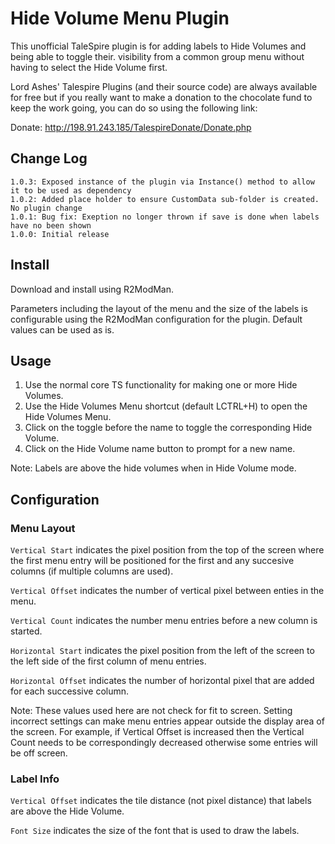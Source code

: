 # Hide Volume Menu Plugin

This unofficial TaleSpire plugin is for adding labels to Hide Volumes and being able to toggle their.
visibility from a common group menu without having to select the Hide Volume first.

Lord Ashes' Talespire Plugins (and their source code) are always available for free but if you really want to
make a donation to the chocolate fund to keep the work going, you can do so using the following link:

Donate: http://198.91.243.185/TalespireDonate/Donate.php

## Change Log

```
1.0.3: Exposed instance of the plugin via Instance() method to allow it to be used as dependency
1.0.2: Added place holder to ensure CustomData sub-folder is created. No plugin change
1.0.1: Bug fix: Exeption no longer thrown if save is done when labels have no been shown
1.0.0: Initial release
```

## Install

Download and install using R2ModMan.

Parameters including the layout of the menu and the size of the labels is configurable using the R2ModMan
configuration for the plugin. Default values can be used as is.

## Usage

1. Use the normal core TS functionality for making one or more Hide Volumes.
2. Use the Hide Volumes Menu shortcut (default LCTRL+H) to open the Hide Volumes Menu.
3. Click on the toggle before the name to toggle the corresponding Hide Volume.
4. Click on the Hide Volume name button to prompt for a new name.

Note: Labels are above the hide volumes when in Hide Volume mode.

## Configuration

### Menu Layout

``Vertical Start`` indicates the pixel position from the top of the screen where the first menu entry will
be positioned for the first and any succesive columns (if multiple columns are used). 

``Vertical Offset`` indicates the number of vertical pixel between enties in the menu.

``Vertical Count`` indicates the number menu entries before a new column is started.

``Horizontal Start`` indicates the pixel position from the left of the screen to the left side of the first
column of menu entries.

``Horizontal Offset`` indicates the number of horizontal pixel that are added for each successive column.

Note: These values used here are not check for fit to screen. Setting incorrect settings can make menu
entries appear outside the display area of the screen. For example, if Vertical Offset is increased then
the Vertical Count needs to be correspondingly decreased otherwise some entries will be off screen.

### Label Info

``Vertical Offset`` indicates the tile distance (not pixel distance) that labels are above the Hide Volume.

``Font Size`` indicates the size of the font that is used to draw the labels.

